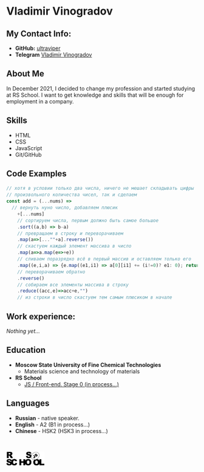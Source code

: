 # Vladimir Vinogradov

## My Contact Info:

* **GitHub:** [ultraviper](https://github.com/ultraviper)
* **Telegram** [Vladimir Vinogradov](https://t.me/VAVinogradov)

## About Me
In December 2021, I decided to change my profession and started studying at RS School. I want to get knowledge and skills that will be enough for employment in a company.

## Skills

* HTML
* CSS
* JavaScript
* Git/GitHub

## Code Examples
```javascript
// хотя в условии только два числа, ничего не мешает складывать цифры
// произвольного количества чисел, так и сделаем
const add = (...nums) => 
  // вернуть нуно число, добавляем плюсик
    +[...nums]
    // сортируем числа, первым должно быть самое большое
    .sort((a,b) => b-a)
    // превращаем в строку и переворачиваем
    .map(a=>[...""+a].reverse())
    // скастуем каждый элемент массива в число
    .map(a=>a.map(e=>+e))
    // сливаем поразрядко всё в первый массив и оставляем только его
    .map((e,i,a) => {e.map((e1,i1) => a[0][i1] += (i!=0)? e1: 0); return a[0]})[0]
    // переворачиваем обратно
    .reverse()
    // собираем все элементы массива в строку
    .reduce((acc,e)=>acc+e,"")
    // из строки в число скастуем тем самым плюсиком в начале
```

## Work experience:
*Nothing yet...*

## Education
* **Moscow State University of Fine Chemical Technologies**
    * Materials science and technology of materials
* **RS School**
    * [JS / Front-end. Stage 0 (in process...)](https://rs.school/)

## Languages

* **Russian** - native speaker.
* **English** - A2 (B1 in process...)
* **Chinese** - HSK2 (HSK3 in process...)

<br>

[<img align="center" alt="RS School" width="100px"  src="img/rs_school_js.svg" />](https://rs.school/) 
